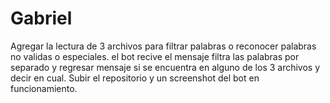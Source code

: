 # Gabriel
Agregar la lectura de 3 archivos para filtrar palabras o reconocer palabras no validas o especiales. el bot recive el mensaje filtra las palabras por separado y regresar mensaje si se encuentra en alguno de los 3 archivos y decir en cual.
Subir el repositorio y un screenshot del bot en funcionamiento.
